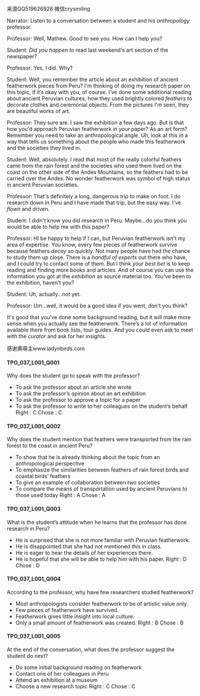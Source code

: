 来源QQ519626928 微信crysmiling

Narrator:
Listen to a conversation between a student and his *anthropology* professor.

Professor:
Well, Mathew. Good to see you. How can I help you?

Student:
*Did you happen to* read last weekend's art section of the newspaper?

Professor:
Yes, I did. Why?

Student:
Well, you remember the article about an exhibition of ancient featherwork  pieces from Peru? I'm thinking of doing my research paper on this topic, if it’s okay with you, of course. I’ve done some additional reading about ancient Peruvian cultures, how they used brightly colored *feathers* to decorate clothes and ceremonial objects. From the pictures I'm seen, they are beautiful works of art.

Professor:
They sure are. I saw the exhibition a few days ago. But is that how you'd approach Peruvian featherwork in your paper? As an art form? Remember you need to take an anthropological angle. Uh, look at this in a way that tells us something about the people who made this featherwork and the societies they lived in.

Student:
Well, absolutely. I read that most of the really colorful feathers came from the rain forest and the societies who used them lived on the coast on the other side of the Andes Mountains, so the feathers had to be carried over the Andes. No wonder featherwork was symbol of high status in ancient Peruvian societies.

Professor:
That's definitely a long, dangerous trip to make on foot. I do research down in Peru and I have made that trip, but the easy way. I've *flown* and driven.

Student:
I didn't know you did research in Peru. Maybe...do you think you would be able to help me with this paper?

Professor:
HI be happy to help if I can, but Peruvian featherwork isn't my area of expertise. You know, every few pieces of featherwork survive because feathers *decay* so quickly. Not many people have had the chance to study them up close. There is a *handful of experts* out there who have, and I could try to contact some of them. But I think *your best bet* is to keep reading and finding more books and articles. And of course you can use the information you got at the *exhibition* as source material too. You've been to the exhibition, haven't you?

Student:
Uh, actually...not yet. 

Professor:
Um...well, it would be a good idea if you went, don't you think?

It's good that you've done some background reading, but it will make more sense when you actually see the featherwork. There’s a lot of information available there from book lists, tour guides. And you could even ask to meet with the *curator* and ask for her insights.

感谢黄萌主www.ladynbirds.com

#### TPO_037_L001_Q001
Why does the student go to speak with the professor?
- To ask the professor about an article she wrote
- To ask the professor’s opinion about an art exhibition
- To ask the professor to approve a topic for a paper
- To ask the professor to write to her colleagues on the student’s behalf
Right : C	Chose : C


#### TPO_037_L001_Q002
Why does the student mention that feathers were transported from the rain forest to the coast in ancient Peru?
- To show that he is already thinking about the topic from an anthropological perspective
- To emphasize the similarities between feathers of rain forest birds and coastal birds’ feathers
- To give an example of collaboration between two societies
- To compare the means of transportation used by ancient Peruvians to those used today
Right : A	Chose : A


#### TPO_037_L001_Q003
What is the student’s attitude when he learns that the professor has done research in Peru?
- He is surprised that she is not more familiar with Peruvian featherwork.
- He is disappointed that she had not mentioned this in class.
- He is eager to hear the details of her experiences there.
- He is hopeful that she will be able to help him with his paper.
Right : D	Chose : D


#### TPO_037_L001_Q004
According to the professor, why have few researchers studied featherwork?
- Most anthropologists consider featherwork to be of artistic value only.
- Few pieces of featherwork have survived.
- Featherwork gives little insight into local culture.
- Only a small amount of featherwork was created.
Right : B	Chose : B


#### TPO_037_L001_Q005
At the end of the conversation, what does the professor suggest the student do next?
- Do some initial background reading on featherwork
- Contact one of her colleagues in Peru
- Attend an exhibition at a museum
- Choose a new research topic
Right : C	Chose : C
